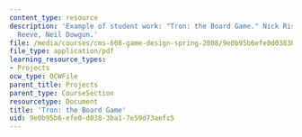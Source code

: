 ```yaml
---
content_type: resource
description: 'Example of student work: "Tron: the Board Game." Nick Ristuccia, Zack
  Reeve, Neil Dowgun.'
file: /media/courses/cms-608-game-design-spring-2008/9e0b95b6efe0d0383ba17e59d73aefc5_rrd3.pdf
file_type: application/pdf
learning_resource_types:
- Projects
ocw_type: OCWFile
parent_title: Projects
parent_type: CourseSection
resourcetype: Document
title: 'Tron: the Board Game'
uid: 9e0b95b6-efe0-d038-3ba1-7e59d73aefc5
---
```

